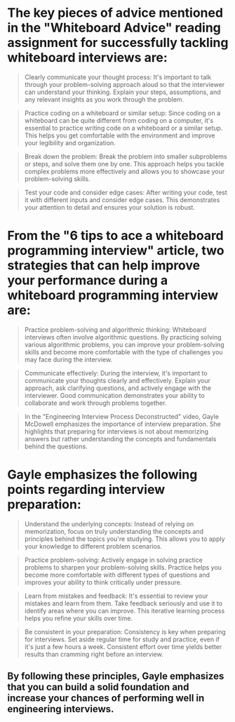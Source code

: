 # The key pieces of advice mentioned in the "Whiteboard Advice" reading assignment for successfully tackling whiteboard interviews are:

>Clearly communicate your thought process: It's important to talk through your problem-solving approach aloud so that the interviewer can understand your thinking. Explain your steps, assumptions, and any relevant insights as you work through the problem.

>Practice coding on a whiteboard or similar setup: Since coding on a whiteboard can be quite different from coding on a computer, it's essential to practice writing code on a whiteboard or a similar setup. This helps you get comfortable with the environment and improve your legibility and organization.

>Break down the problem: Break the problem into smaller subproblems or steps, and solve them one by one. This approach helps you tackle complex problems more effectively and allows you to showcase your problem-solving skills.

>Test your code and consider edge cases: After writing your code, test it with different inputs and consider edge cases. This demonstrates your attention to detail and ensures your solution is robust.

# From the "6 tips to ace a whiteboard programming interview" article, two strategies that can help improve your performance during a whiteboard programming interview are:

>Practice problem-solving and algorithmic thinking: Whiteboard interviews often involve algorithmic questions. By practicing solving various algorithmic problems, you can improve your problem-solving skills and become more comfortable with the type of challenges you may face during the interview.

>Communicate effectively: During the interview, it's important to communicate your thoughts clearly and effectively. Explain your approach, ask clarifying questions, and actively engage with the interviewer. Good communication demonstrates your ability to collaborate and work through problems together.

>In the "Engineering Interview Process Deconstructed" video, Gayle McDowell emphasizes the importance of interview preparation. She highlights that preparing for interviews is not about memorizing answers but rather understanding the concepts and fundamentals behind the questions.

# Gayle emphasizes the following points regarding interview preparation:

>Understand the underlying concepts: Instead of relying on memorization, focus on truly understanding the concepts and principles behind the topics you're studying. This allows you to apply your knowledge to different problem scenarios.

>Practice problem-solving: Actively engage in solving practice problems to sharpen your problem-solving skills. Practice helps you become more comfortable with different types of questions and improves your ability to think critically under pressure.

>Learn from mistakes and feedback: It's essential to review your mistakes and learn from them. Take feedback seriously and use it to identify areas where you can improve. This iterative learning process helps you refine your skills over time.

>Be consistent in your preparation: Consistency is key when preparing for interviews. Set aside regular time for study and practice, even if it's just a few hours a week. Consistent effort over time yields better results than cramming right before an interview.

## By following these principles, Gayle emphasizes that you can build a solid foundation and increase your chances of performing well in engineering interviews.
